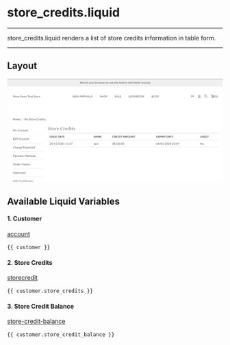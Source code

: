 # store\_credits.liquid

---

store_credits.liquid renders a list of store credits information in table form.

---

## Layout

![Store Credits](<../../../assets/images/documents/image (71).png>)

## Available Liquid Variables

#### 1. Customer

[account](liquid/variables/account.md)

```
{{ customer }}
```

#### 2. Store Credits

[storecredit](liquid/variables/storecredit.md)

```
{{ customer.store_credits }}
```




#### 3. Store Credit Balance

[store-credit-balance](liquid/variables/account/store-credit-details/store-credit-balance.md)

```
{{ customer.store_credit_balance }}
```
